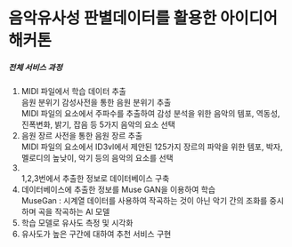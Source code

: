 <html>
  <head>
  </head>
  <body>
    <h1>음악유사성 판별데이터를 활용한 아이디어 해커톤</h1>
    <h5>전체 서비스 과정</h5>
    <ol>
      <li>MIDI 파일에서 학습 데이터 추출</li>
      <l1>음원 분위기 감성사전을 통한 음원 분위기 추출
        <br>MIDI 파일의 요소에서 주파수를 추출하여 감성 분석을 위한 음악의 템포, 역동성, 진폭변화, 
  밝기, 잡음 등 5가지 음악의 요소 선택
      </li>
      <li>음원 장르 사전을 통한 음원 장르 추출
        <br>MIDI 파일의 요소에서 ID3vl에서 제안된 125가지 장르의 파악을 위한 템포, 박자, 멜로디의 
  높낮이, 악기 등의 음악의 요소를 선택
      </li>
      <li></li>1,2,3번에서 추출한 정보로 데이터베이스 구축</li>
      <li>데이터베이스에 추출한 정보를 Muse GAN을 이용하여 학습
        <br>MuseGan : 시계열 데이터를 사용하여 작곡하는 것이 아닌 악기 간의 조화를 중시하며 곡을 작곡하는 AI 모델
      </li>
      <li>학습 모델로 유사도 측정 및 시각화 </li>
      <li>유사도가 높은 구간에 대하여 추천 서비스 구현</li>
    </ol>
  </body>
</html>
